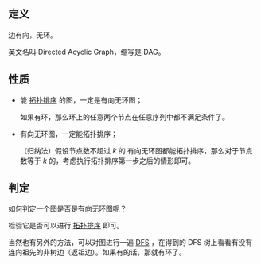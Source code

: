 ## 定义

边有向，无环。

英文名叫 Directed Acyclic Graph，缩写是 DAG。

## 性质

-   能 [拓扑排序](./topo.md) 的图，一定是有向无环图；

    如果有环，那么环上的任意两个节点在任意序列中都不满足条件了。

-   有向无环图，一定能拓扑排序；

    （归纳法）假设节点数不超过 $k$ 的 有向无环图都能拓扑排序，那么对于节点数等于 $k$ 的，考虑执行拓扑排序第一步之后的情形即可。

## 判定

如何判定一个图是否是有向无环图呢？

检验它是否可以进行 [拓扑排序](./topo.md) 即可。

当然也有另外的方法，可以对图进行一遍 [DFS](../search/dfs.md) ，在得到的 DFS 树上看看有没有连向祖先的非树边（返祖边）。如果有的话，那就有环了。
